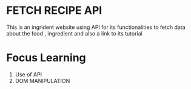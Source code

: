 # FETCH RECIPE API

This is an ingrident website using API for its functionalities to fetch data about the food , ingredient and also a link to its tutorial

# Focus Learning

1. Use of API
2. DOM MANIPULATION
